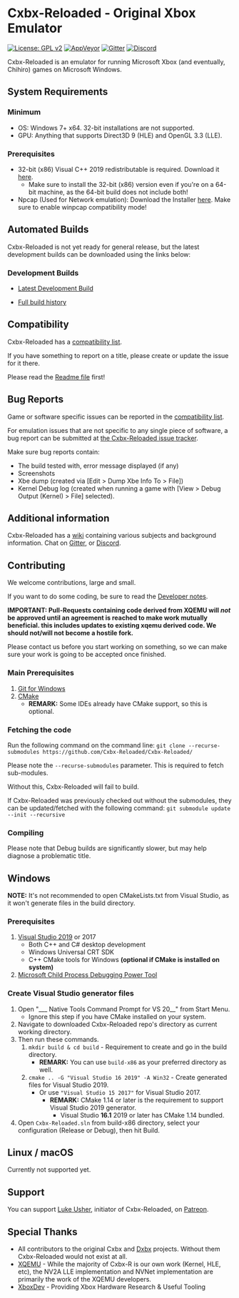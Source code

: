 # Cxbx-Reloaded - Original Xbox Emulator 
[![License: GPL v2](https://img.shields.io/badge/License-GPL%20v2-blue.svg)](https://img.shields.io/badge/License-GPL%20v2-blue.svg)
[![AppVeyor](https://ci.appveyor.com/api/projects/status/iao43irxl3umbp33?svg=true)](https://ci.appveyor.com/project/SoullessSentinel/cxbx-reloaded)
[![Gitter](https://badges.gitter.im/gitterHQ/gitter.svg)](https://gitter.im/Cxbx-Reloaded/Lobby)
[![Discord](https://img.shields.io/badge/chat-on%20discord-7289da.svg?logo=discord)](https://discord.gg/26Xjx23)

Cxbx-Reloaded is an emulator for running Microsoft Xbox (and eventually, Chihiro) games on Microsoft Windows.

## System Requirements
### Minimum
  * OS: Windows 7+ x64. 32-bit installations are not supported.
  * GPU: Anything that supports Direct3D 9 (HLE) and OpenGL 3.3 (LLE).

### Prerequisites
  * 32-bit (x86) Visual C++ 2019 redistributable is required. Download it [here](https://support.microsoft.com/en-gb/help/2977003/the-latest-supported-visual-c-downloads).
    * Make sure to install the 32-bit (x86) version even if you're on a 64-bit machine, as the 64-bit build does not include both!
  * Npcap (Used for Network emulation): Download the Installer [here](https://nmap.org/npcap/#download). Make sure to enable winpcap compatibility mode!

## Automated Builds
Cxbx-Reloaded is not yet ready for general release, but the latest development builds can be downloaded using the links below:

### Development Builds
* [Latest Development Build](https://ci.appveyor.com/api/projects/SoullessSentinel/cxbx-reloaded/artifacts/export/Release.zip?branch=develop&job=Configuration:%20Release&pr=false)

* [Full build history](https://ci.appveyor.com/project/SoullessSentinel/cxbx-reloaded/history)

## Compatibility
Cxbx-Reloaded has a [compatibility list](https://github.com/Cxbx-Reloaded/game-compatibility/issues).

If you have something to report on a title, please create or update the issue for it there.

Please read the [Readme file](https://github.com/Cxbx-Reloaded/game-compatibility/blob/master/README.md) first!

## Bug Reports
Game or software specific issues can be reported in the [compatibility list](https://github.com/Cxbx-Reloaded/game-compatibility/issues).

For emulation issues that are not specific to any single piece of software, a bug report can be submitted at [the Cxbx-Reloaded issue tracker](https://github.com/Cxbx-Reloaded/Cxbx-Reloaded/issues).

Make sure bug reports contain:
* The build tested with, error message displayed (if any)
* Screenshots 
* Xbe dump (created via [Edit > Dump Xbe Info To > File])
* Kernel Debug log (created when running a game with [View > Debug Output (Kernel) > File] selected).

## Additional information
Cxbx-Reloaded has a [wiki](https://github.com/Cxbx-Reloaded/Cxbx-Reloaded/wiki) containing various subjects and background information.
Chat on [Gitter](https://gitter.im/Cxbx-Reloaded/Lobby), or [Discord](https://discord.gg/26Xjx23).

## Contributing
We welcome contributions, large and small.

If you want to do some coding, be sure to read the [Developer notes](https://github.com/Cxbx-Reloaded/Cxbx-Reloaded/wiki/Developer-notes).

**IMPORTANT: Pull-Requests containing code derived from XQEMU will _not_ be approved until an agreement is reached to make work mutually beneficial. this includes updates to existing xqemu derived code. We should not/will not become a hostile fork.**

Please contact us before you start working on something, so we can make sure your work is going to be accepted once finished.

### Main Prerequisites
1. [Git for Windows](https://git-scm.com/)
2. [CMake](https://cmake.org/)
   * **REMARK:** Some IDEs already have CMake support, so this is optional.

### Fetching the code
Run the following command on the command line:
`git clone --recurse-submodules https://github.com/Cxbx-Reloaded/Cxbx-Reloaded/`

Please note the `--recurse-submodules` parameter. This is required to fetch sub-modules.

Without this, Cxbx-Reloaded will fail to build.

If Cxbx-Reloaded was previously checked out without the submodules, they can be updated/fetched with the following command:
`git submodule update --init --recursive`

### Compiling
Please note that Debug builds are significantly slower, but may help diagnose a problematic title.

## Windows
**NOTE:** It's not recommended to open CMakeLists.txt from Visual Studio, as it won't generate files in the build directory.

### Prerequisites
1. [Visual Studio 2019](https://www.visualstudio.com/downloads/) or 2017
   * Both C++ and C# desktop development
   * Windows Universal CRT SDK
   * C++ CMake tools for Windows **(optional if CMake is installed on system)**
2. [Microsoft Child Process Debugging Power Tool](https://marketplace.visualstudio.com/items?itemName=GreggMiskelly.MicrosoftChildProcessDebuggingPowerTool)

### Create Visual Studio generator files
1. Open "___ Native Tools Command Prompt for VS 20__" from Start Menu.
   * Ignore this step if you have CMake installed on your system.
2. Navigate to downloaded Cxbx-Reloaded repo's directory as current working directory.
3. Then run these commands.
   1. `mkdir build & cd build` - Requirement to create and go in the build directory.
      * **REMARK:** You can use `build-x86` as your preferred directory as well.
   2. `cmake .. -G "Visual Studio 16 2019" -A Win32` - Create generated files for Visual Studio 2019.
      * Or use `"Visual Studio 15 2017"` for Visual Studio 2017.
        * **REMARK:** CMake 1.14 or later is the requirement to support Visual Studio 2019 generator.
          * Visual Studio **16.1** 2019 or later has CMake 1.14 bundled.
4. Open `Cxbx-Reloaded.sln` from build-x86 directory, select your configuration (Release or Debug), then hit Build.

## Linux / macOS
Currently not supported yet.

## Support
You can support [Luke Usher](https://github.com/LukeUsher), initiator of Cxbx-Reloaded, on [Patreon](https://www.patreon.com/LukeUsher).

## Special Thanks
* All contributors to the original Cxbx and [Dxbx](https://github.com/PatrickvL/Dxbx) projects. Without them Cxbx-Reloaded would not exist at all.
* [XQEMU](https://github.com/xqemu/xqemu) - While the majority of Cxbx-R is our own work (Kernel, HLE, etc), the NV2A LLE implementation and NVNet implementation are primarily the work of the XQEMU developers.
* [XboxDev](https://github.com/xboxdev/) - Providing Xbox Hardware Research & Useful Tooling
